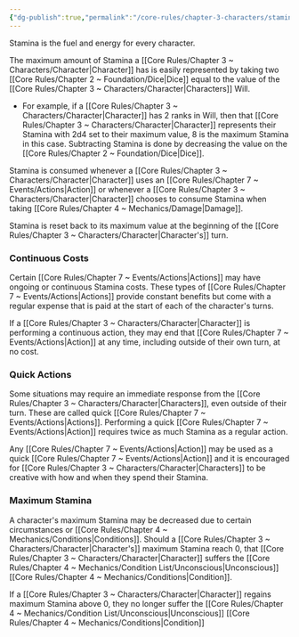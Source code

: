 ```yaml
---
{"dg-publish":true,"permalink":"/core-rules/chapter-3-characters/stamina/"}
---
```


Stamina is the fuel and energy for every character. 

The maximum amount of Stamina a [[Core Rules/Chapter 3 ~ Characters/Character\|Character]] has is easily represented by taking two [[Core Rules/Chapter 2 ~ Foundation/Dice\|Dice]] equal to the value of the [[Core Rules/Chapter 3 ~ Characters/Character\|Characters]] Will.
- For example, if a [[Core Rules/Chapter 3 ~ Characters/Character\|Character]] has 2 ranks in Will, then that [[Core Rules/Chapter 3 ~ Characters/Character\|Character]] represents their Stamina with 2d4 set to their maximum value, 8 is the maximum Stamina in this case. Subtracting Stamina is done by decreasing the value on the [[Core Rules/Chapter 2 ~ Foundation/Dice\|Dice]].

Stamina is consumed whenever a [[Core Rules/Chapter 3 ~ Characters/Character\|Character]] uses an [[Core Rules/Chapter 7 ~ Events/Actions\|Action]] or whenever a [[Core Rules/Chapter 3 ~ Characters/Character\|Character]] chooses to consume Stamina when taking [[Core Rules/Chapter 4 ~ Mechanics/Damage\|Damage]].

Stamina is reset back to its maximum value at the beginning of the [[Core Rules/Chapter 3 ~ Characters/Character\|Character's]] turn.

### Continuous Costs
Certain [[Core Rules/Chapter 7 ~ Events/Actions\|Actions]] may have ongoing or continuous Stamina costs. These types of [[Core Rules/Chapter 7 ~ Events/Actions\|Actions]] provide constant benefits but come with a regular expense that is paid at the start of each of the character's turns.

If a [[Core Rules/Chapter 3 ~ Characters/Character\|Character]] is performing a continuous action, they may end that [[Core Rules/Chapter 7 ~ Events/Actions\|Action]] at any time, including outside of their own turn, at no cost.

### Quick Actions
Some situations may require an immediate response from the [[Core Rules/Chapter 3 ~ Characters/Character\|Characters]], even outside of their turn. These are called quick [[Core Rules/Chapter 7 ~ Events/Actions\|Actions]]. Performing a quick [[Core Rules/Chapter 7 ~ Events/Actions\|Action]] requires twice as much Stamina as a regular action.

Any [[Core Rules/Chapter 7 ~ Events/Actions\|Action]] may be used as a quick [[Core Rules/Chapter 7 ~ Events/Actions\|Action]] and it is encouraged for [[Core Rules/Chapter 3 ~ Characters/Character\|Characters]] to be creative with how and when they spend their Stamina.

### Maximum Stamina
A character's maximum Stamina may be decreased due to certain circumstances or [[Core Rules/Chapter 4 ~ Mechanics/Conditions\|Conditions]]. Should a [[Core Rules/Chapter 3 ~ Characters/Character\|Character's]] maximum Stamina reach 0, that [[Core Rules/Chapter 3 ~ Characters/Character\|Character]] suffers the [[Core Rules/Chapter 4 ~ Mechanics/Condition List/Unconscious\|Unconscious]] [[Core Rules/Chapter 4 ~ Mechanics/Conditions\|Condition]].

If a [[Core Rules/Chapter 3 ~ Characters/Character\|Character]] regains maximum Stamina above 0, they no longer suffer the [[Core Rules/Chapter 4 ~ Mechanics/Condition List/Unconscious\|Unconscious]] [[Core Rules/Chapter 4 ~ Mechanics/Conditions\|Condition]]